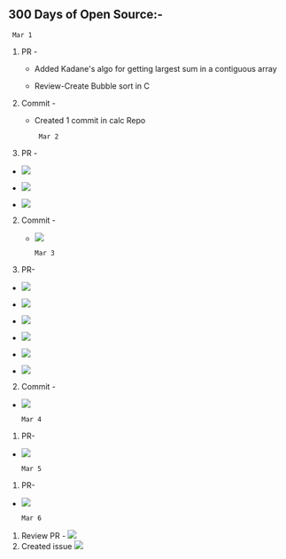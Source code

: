 ## 300 Days of Open Source:-

     Mar 1

1. PR -  

   * Added Kadane's algo for getting largest sum in a contiguous array
   
   * Review-Create Bubble sort in C

2. Commit -
   
   * Created 1 commit in calc Repo
   
          Mar 2

1. PR -
 
  * ![](https://github.com/krishnaik06/Machine-Learning-in-90-days/pull/7)
  
  * ![](https://github.com/V2dha/NOvid-20/pull/25)
  
  * ![](https://github.com/V2dha/NOvid-20/pull/26)
 
2. Commit -

   * ![](https://github.com/Isha307/ML/tree/master/ML)

         Mar 3

1. PR-

 * ![](https://github.com/V2dha/NOvid-20/pull/27)

 * ![]( https://github.com/V2dha/NOvid-20/pull/28)

 * ![](https://github.com/V2dha/NOvid-20/pull/29)

 * ![](https://github.com/V2dha/NOvid-20/pull/30)

 * ![](https://github.com/V2dha/NOvid-20/pull/31)

 * ![](https://github.com/V2dha/NOvid-20/pull/32)

2. Commit - 

 * ![](https://github.com/Isha307/ML/tree/master/ML)

       Mar 4

1. PR-

 * ![](https://github.com/V2dha/NOvid-20/pull/34)

       Mar 5

1. PR-

 * ![](https://github.com/V2dha/NOvid-20/pull/36)

       Mar 6
       
 1. Review PR - ![](https://github.com/Isha307/Good-First-Issue)
 2. Created issue ![](https://github.com/Isha307/ML/issues)

